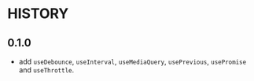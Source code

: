 # HISTORY

## 0.1.0
- add `useDebounce`, `useInterval`, `useMediaQuery`, `usePrevious`, `usePromise` and `useThrottle`.